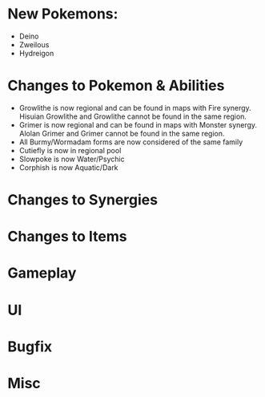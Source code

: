 # New Pokemons:

 - Deino
 - Zweilous
 - Hydreigon

# Changes to Pokemon & Abilities

- Growlithe is now regional and can be found in maps with Fire synergy. Hisuian Growlithe and Growlithe cannot be found in the same region.
- Grimer is now regional and can be found in maps with Monster synergy. Alolan Grimer and Grimer cannot be found in the same region.
- All Burmy/Wormadam forms are now considered of the same family
- Cutiefly is now in regional pool
- Slowpoke is now Water/Psychic
- Corphish is now Aquatic/Dark

# Changes to Synergies

# Changes to Items

# Gameplay

# UI

# Bugfix

# Misc
